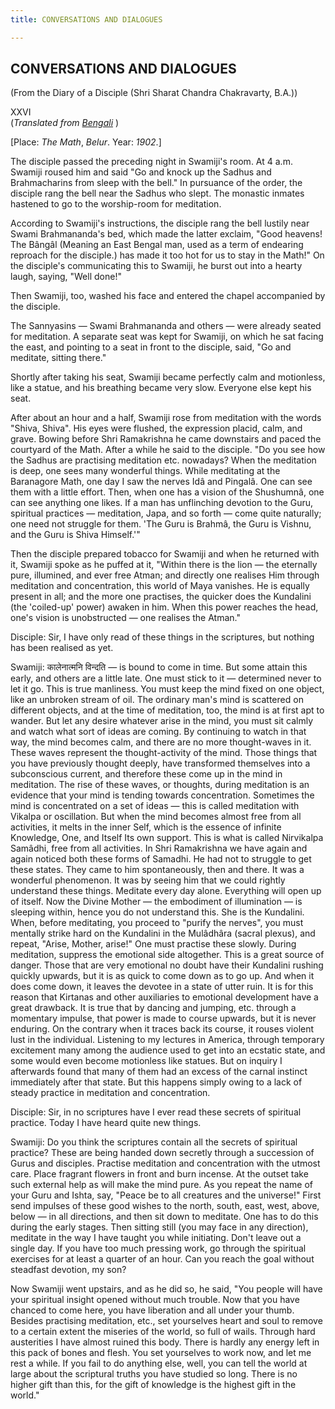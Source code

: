 ```yaml
---
title: CONVERSATIONS AND DIALOGUES

---
```





  

## CONVERSATIONS AND DIALOGUES

(From the Diary of a Disciple (Shri Sharat Chandra Chakravarty, B.A.))

XXVI  
(*Translated from [Bengali](swami_shishya_43e7_26.pdf)* )

\[Place: *The Math*, *Belur*. Year: *1902*.\]

The disciple passed the preceding night in Swamiji's room. At 4 a.m.
Swamiji roused him and said "Go and knock up the Sadhus and
Brahmacharins from sleep with the bell." In pursuance of the order, the
disciple rang the bell near the Sadhus who slept. The monastic inmates
hastened to go to the worship-room for meditation.

According to Swamiji's instructions, the disciple rang the bell lustily
near Swami Brahmananda's bed, which made the latter exclaim, "Good
heavens! The Bângâl (Meaning an East Bengal man, used as a term of
endearing reproach for the disciple.) has made it too hot for us to stay
in the Math!" On the disciple's communicating this to Swamiji, he burst
out into a hearty laugh, saying, "Well done!"

Then Swamiji, too, washed his face and entered the chapel accompanied by
the disciple.

The Sannyasins — Swami Brahmananda and others — were already seated for
meditation. A separate seat was kept for Swamiji, on which he sat facing
the east, and pointing to a seat in front to the disciple, said, "Go and
meditate, sitting there."

Shortly after taking his seat, Swamiji became perfectly calm and
motionless, like a statue, and his breathing became very slow. Everyone
else kept his seat.

After about an hour and a half, Swamiji rose from meditation with the
words "Shiva, Shiva". His eyes were flushed, the expression placid,
calm, and grave. Bowing before Shri Ramakrishna he came downstairs and
paced the courtyard of the Math. After a while he said to the disciple.
"Do you see how the Sadhus are practising meditation etc. nowadays? When
the meditation is deep, one sees many wonderful things. While meditating
at the Baranagore Math, one day I saw the nerves Idâ and Pingalâ. One
can see them with a little effort. Then, when one has a vision of the
Shushumnâ, one can see anything one likes. If a man has unflinching
devotion to the Guru, spiritual practices — meditation, Japa, and so
forth — come quite naturally; one need not struggle for them. 'The Guru
is Brahmâ, the Guru is Vishnu, and the Guru is Shiva Himself.'"

Then the disciple prepared tobacco for Swamiji and when he returned with
it, Swamiji spoke as he puffed at it, "Within there is the lion — the
eternally pure, illumined, and ever free Atman; and directly one
realises Him through meditation and concentration, this world of Maya
vanishes. He is equally present in all; and the more one practises, the
quicker does the Kundalini (the 'coiled-up' power) awaken in him. When
this power reaches the head, one's vision is unobstructed — one realises
the Atman."

Disciple: Sir, I have only read of these things in the scriptures, but
nothing has been realised as yet.

Swamiji: कालेनात्मनि विन्दति — is bound to come in time. But some attain
this early, and others are a little late. One must stick to it —
determined never to let it go. This is true manliness. You must keep the
mind fixed on one object, like an unbroken stream of oil. The ordinary
man's mind is scattered on different objects, and at the time of
meditation, too, the mind is at first apt to wander. But let any desire
whatever arise in the mind, you must sit calmly and watch what sort of
ideas are coming. By continuing to watch in that way, the mind becomes
calm, and there are no more thought-waves in it. These waves represent
the thought-activity of the mind. Those things that you have previously
thought deeply, have transformed themselves into a subconscious current,
and therefore these come up in the mind in meditation. The rise of these
waves, or thoughts, during meditation is an evidence that your mind is
tending towards concentration. Sometimes the mind is concentrated on a
set of ideas — this is called meditation with Vikalpa or oscillation.
But when the mind becomes almost free from all activities, it melts in
the inner Self, which is the essence of infinite Knowledge, One, and
Itself Its own support. This is what is called Nirvikalpa Samâdhi, free
from all activities. In Shri Ramakrishna we have again and again noticed
both these forms of Samadhi. He had not to struggle to get these states.
They came to him spontaneously, then and there. It was a wonderful
phenomenon. It was by seeing him that we could rightly understand these
things. Meditate every day alone. Everything will open up of itself. Now
the Divine Mother — the embodiment of illumination — is sleeping within,
hence you do not understand this. She is the Kundalini. When, before
meditating, you proceed to "purify the nerves", you must mentally strike
hard on the Kundalini in the Mulâdhâra (sacral plexus), and repeat,
"Arise, Mother, arise!" One must practise these slowly. During
meditation, suppress the emotional side altogether. This is a great
source of danger. Those that are very emotional no doubt have their
Kundalini rushing quickly upwards, but it is as quick to come down as to
go up. And when it does come down, it leaves the devotee in a state of
utter ruin. It is for this reason that Kirtanas and other auxiliaries to
emotional development have a great drawback. It is true that by dancing
and jumping, etc. through a momentary impulse, that power is made to
course upwards, but it is never enduring. On the contrary when it traces
back its course, it rouses violent lust in the individual. Listening to
my lectures in America, through temporary excitement many among the
audience used to get into an ecstatic state, and some would even become
motionless like statues. But on inquiry I afterwards found that many of
them had an excess of the carnal instinct immediately after that state.
But this happens simply owing to a lack of steady practice in meditation
and concentration.

Disciple: Sir, in no scriptures have I ever read these secrets of
spiritual practice. Today I have heard quite new things.

Swamiji: Do you think the scriptures contain all the secrets of
spiritual practice? These are being handed down secretly through a
succession of Gurus and disciples. Practise meditation and concentration
with the utmost care. Place fragrant flowers in front and burn incense.
At the outset take such external help as will make the mind pure. As you
repeat the name of your Guru and Ishta, say, "Peace be to all creatures
and the universe!" First send impulses of these good wishes to the
north, south, east, west, above, below — in all directions, and then sit
down to meditate. One has to do this during the early stages. Then
sitting still (you may face in any direction), meditate in the way I
have taught you while initiating. Don't leave out a single day. If you
have too much pressing work, go through the spiritual exercises for at
least a quarter of an hour. Can you reach the goal without steadfast
devotion, my son?

Now Swamiji went upstairs, and as he did so, he said, "You people will
have your spiritual insight opened without much trouble. Now that you
have chanced to come here, you have liberation and all under your thumb.
Besides practising meditation, etc., set yourselves heart and soul to
remove to a certain extent the miseries of the world, so full of wails.
Through hard austerities I have almost ruined this body. There is hardly
any energy left in this pack of bones and flesh. You set yourselves to
work now, and let me rest a while. If you fail to do anything else,
well, you can tell the world at large about the scriptural truths you
have studied so long. There is no higher gift than this, for the gift of
knowledge is the highest gift in the world."


